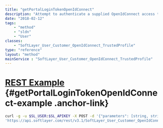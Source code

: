 ```yaml
---
title: "getPortalLoginTokenOpenIdConnect"
description: "Attempt to authenticate a supplied OpenIdConnect access token to the SoftLayer customer portal. If authentication is successful then the API returns a token containing the ID of the authenticated user and a hash key used by the SoftLayer customer portal to maintain authentication. "
date: "2018-02-12"
tags:
    - "method"
    - "sldn"
    - "User"
classes:
    - "SoftLayer_User_Customer_OpenIdConnect_TrustedProfile"
type: "reference"
layout: "method"
mainService : "SoftLayer_User_Customer_OpenIdConnect_TrustedProfile"
---
```


# [REST Example](#getPortalLoginTokenOpenIdConnect-example) <a href="/article/rest/"><i class="fas fa-question"></i></a> {#getPortalLoginTokenOpenIdConnect-example .anchor-link} 
```bash
curl -g -u $SL_USER:$SL_APIKEY -X POST -d '{"parameters": [string, string, int, int, string]}' \
'https://api.softlayer.com/rest/v3.1/SoftLayer_User_Customer_OpenIdConnect_TrustedProfile/getPortalLoginTokenOpenIdConnect'
```
